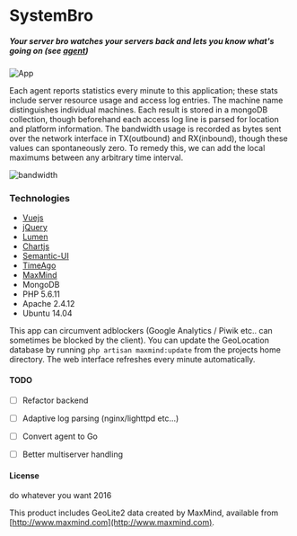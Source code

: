 # SystemBro
##### Your server bro watches your servers back and lets you know what's going on (see [agent](https://github.com/jwdeitch/SystemBroAgent))


![App](https://s3-us-west-2.amazonaws.com/8201393personal/s/van3f.png)


Each agent reports statistics every minute to this application; these stats include server resource usage and access log entries. The machine name distinguishes individual machines. Each result is stored in a mongoDB collection, though beforehand each access log line is parsed for location and platform information. The bandwidth usage is recorded as bytes sent over the network interface in TX(outbound) and RX(inbound), though these values can spontaneously zero. To remedy this, we can add the local maximums between any arbitrary time interval.

![bandwidth](https://s3-us-west-2.amazonaws.com/8201393personal/s/rvbv5.png)

### Technologies
- [Vuejs](http://vuejs.org/)
- [jQuery](https://jquery.com/)
- [Lumen](https://lumen.laravel.com/)
- [Chartjs](http://www.chartjs.org/)
- [Semantic-UI](http://semantic-ui.com/)
- [TimeAgo](http://timeago.yarp.com/)
- [MaxMind](http://www.maxmind.com)
- MongoDB
- PHP 5.6.11
- Apache 2.4.12
- Ubuntu 14.04


This app can circumvent adblockers (Google Analytics / Piwik etc.. can sometimes be blocked by the client). You can update the GeoLocation database by running ```php artisan maxmind:update``` from the projects home directory. The web interface refreshes every minute automatically.

#### TODO
- [ ] Refactor backend
- [ ] Adaptive log parsing (nginx/lighttpd etc...)
- [ ] Convert agent to Go
- [ ] Better multiserver handling


#### License
do whatever you want 2016

This product includes GeoLite2 data created by MaxMind, available from
[http://www.maxmind.com](http://www.maxmind.com).
